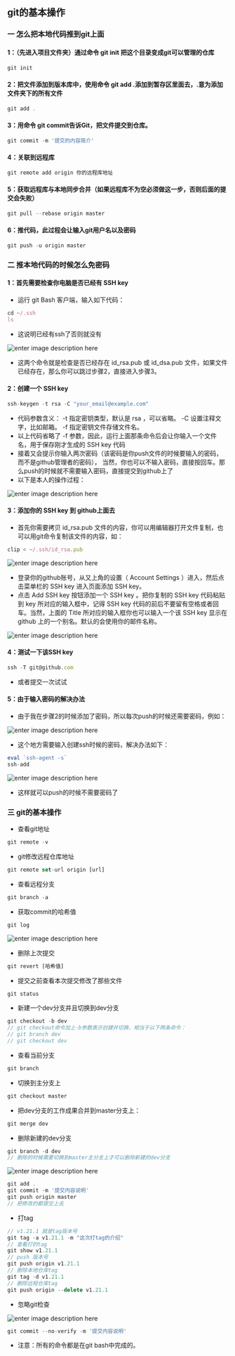 ## git的基本操作

###  一   怎么把本地代码推到git上面

#### 1：（先进入项目文件夹）通过命令 git init 把这个目录变成git可以管理的仓库
``` javascript
git init
```
   
#### 2：把文件添加到版本库中，使用命令 git add .添加到暂存区里面去，.意为添加文件夹下的所有文件
``` javascript
git add .
```
  
#### 3：用命令 git commit告诉Git，把文件提交到仓库。
``` javascript
git commit -m '提交的内容简介'
```
 
#### 4：关联到远程库
``` javascript
git remote add origin 你的远程库地址
```

#### 5：获取远程库与本地同步合并（如果远程库不为空必须做这一步，否则后面的提交会失败）
``` javascript
git pull --rebase origin master
```

#### 6：推代码，此过程会让输入git用户名以及密码
``` javascript
git push -u origin master
```

### 二  推本地代码的时候怎么免密码

#### 1：首先需要检查你电脑是否已经有 SSH key 
- 运行 git Bash 客户端，输入如下代码：
``` javascript
cd ~/.ssh
ls
```
- 这说明已经有ssh了否则就没有

![enter image description here](https://i.loli.net/2019/05/24/5ce7d984e395487128.jpg)

- 这两个命令就是检查是否已经存在 id_rsa.pub 或 id_dsa.pub 文件，如果文件已经存在，那么你可以跳过步骤2，直接进入步骤3。

#### 2：创建一个 SSH key 
``` javascript
ssh-keygen -t rsa -C "your_email@example.com"
```
- 代码参数含义：
-t 指定密钥类型，默认是 rsa ，可以省略。
-C 设置注释文字，比如邮箱。
-f 指定密钥文件存储文件名。
- 以上代码省略了 -f 参数，因此，运行上面那条命令后会让你输入一个文件名，用于保存刚才生成的 SSH key 代码
- 接着又会提示你输入两次密码（该密码是你push文件的时候要输入的密码，而不是github管理者的密码），
当然，你也可以不输入密码，直接按回车。那么push的时候就不需要输入密码，直接提交到github上了
- 以下是本人的操作过程：

![enter image description here](https://i.loli.net/2019/05/24/5ce766e016a7483298.jpg)

#### 3：添加你的 SSH key 到 github上面去
- 首先你需要拷贝 id_rsa.pub 文件的内容，你可以用编辑器打开文件复制，也可以用git命令复制该文件的内容，如：
``` javascript
clip < ~/.ssh/id_rsa.pub
```

![enter image description here](https://i.loli.net/2019/05/24/5ce76762b1a9470612.jpg)

 - 登录你的github账号，从又上角的设置（ Account Settings ）进入，然后点击菜单栏的 SSH key 进入页面添加 SSH key。
 - 点击 Add SSH key 按钮添加一个 SSH key 。把你复制的 SSH key 代码粘贴到 key 所对应的输入框中，记得 SSH key 代码的前后不要留有空格或者回车。当然，上面的 Title 所对应的输入框你也可以输入一个该 SSH key 显示在 github 上的一个别名。默认的会使用你的邮件名称。
 
 ![enter image description here](https://i.loli.net/2019/05/24/5ce76865dc23522328.jpg)
 
#### 4：测试一下该SSH key
``` javascript
ssh -T git@github.com
```
- 或者提交一次试试
#### 5：由于输入密码的解决办法
- 由于我在步骤2的时候添加了密码，所以每次push的时候还需要密码，例如：

![enter image description here](https://i.loli.net/2019/05/24/5ce767a79383267136.jpg)
 
- 这个地方需要输入创建ssh时候的密码，解决办法如下：
``` javascript
eval `ssh-agent -s`
ssh-add
```

![enter image description here](https://i.loli.net/2019/05/24/5ce767f1be1e916009.jpg)

- 这样就可以push的时候不需要密码了


### 三 git的基本操作
- 查看git地址
``` javascript
git remote -v
```
- git修改远程仓库地址
``` javascript
git remote set-url origin [url]
```
- 查看远程分支
``` javascript
git branch -a  
```
- 获取commit的哈希值
``` javascript
git log 
```
![enter image description here](https://i.loli.net/2019/07/12/5d2828e42db4672811.png)
- 删除上次提交
``` javascript
git revert [哈希值]
```
- 提交之前查看本次提交修改了那些文件
``` javascript
git status
```
- 新建一个dev分支并且切换到dev分支
``` javascript
git checkout -b dev
// git checkout命令加上-b参数表示创建并切换，相当于以下两条命令：
// git branch dev
// git checkout dev
```
- 查看当前分支
``` javascript
git branch 
```
- 切换到主分支上
``` javascript
git checkout master
```
- 把dev分支的工作成果合并到master分支上：
``` javascript
git merge dev
```
- 删除新建的dev分支
``` javascript
git branch -d dev
// 删除的时候需要切换到master主分支上才可以删除新建的dev分支
```
![enter image description here](https://i.loli.net/2019/05/24/5ce789d1ab25123197.png)
``` javascript
git add .
git commit -m '提交内容说明'
git push origin master
// 把修改的都提交上去
```
- 打tag
``` javascript
// v1.21.1 就是tag版本号
git tag -a v1.21.1 -m "这次打tag的介绍"
// 查看打的tag
git show v1.21.1
// push 版本号
git push origin v1.21.1
// 删除本地仓库tag
git tag -d v1.21.1
// 删除远程仓库tag
git push origin --delete v1.21.1
```
- 忽略git检查

![enter image description here](https://i.loli.net/2019/05/29/5cedf8c84517435189.jpg)

``` javascript
git commit --no-verify -m '提交内容说明'
```
- 注意：所有的命令都是在git bash中完成的。